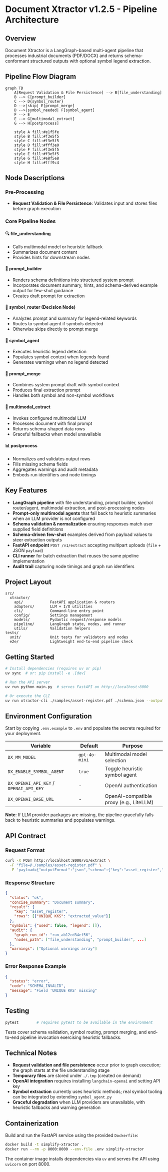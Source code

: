 # Document Xtractor v1.2.5 - Pipeline Architecture

## Overview
Document Xtractor is a LangGraph-based multi-agent pipeline that processes industrial documents (PDF/DOCX) and returns schema-conformant structured outputs with optional symbol legend extraction.

## Pipeline Flow Diagram

```mermaid
graph TD
    A[Request Validation & File Persistence] --> B[file_understanding]
    B --> C[prompt_builder]
    C --> D{symbol_router}
    D -->|skip| E[prompt_merge]
    D -->|symbol_needed| F[symbol_agent]
    F --> E
    E --> G[multimodal_extract]
    G --> H[postprocess]
    
    style A fill:#e1f5fe
    style B fill:#f3e5f5
    style C fill:#f3e5f5
    style D fill:#fff3e0
    style F fill:#f3e5f5
    style E fill:#f3e5f5
    style G fill:#e8f5e8
    style H fill:#fff9c4
```

## Node Descriptions

### Pre-Processing
- **Request Validation & File Persistence**: Validates input and stores files before graph execution

### Core Pipeline Nodes

#### 🔍 file_understanding
- Calls multimodal model or heuristic fallback
- Summarizes document content
- Provides hints for downstream nodes

#### 📝 prompt_builder
- Renders schema definitions into structured system prompt
- Incorporates document summary, hints, and schema-derived example output for few-shot guidance
- Creates draft prompt for extraction

#### 🔀 symbol_router (Decision Node)
- Analyzes prompt and summary for legend-related keywords
- Routes to symbol agent if symbols detected
- Otherwise skips directly to prompt merge

#### 🔣 symbol_agent
- Executes heuristic legend detection
- Populates symbol context when legends found
- Generates warnings when no legend detected

#### 🔗 prompt_merge
- Combines system prompt draft with symbol context
- Produces final extraction prompt
- Handles both symbol and non-symbol workflows

#### 🤖 multimodal_extract
- Invokes configured multimodal LLM
- Processes document with final prompt
- Returns schema-shaped data rows
- Graceful fallbacks when model unavailable

#### 📊 postprocess
- Normalizes and validates output rows
- Fills missing schema fields
- Aggregates warnings and audit metadata
- Embeds run identifiers and node timings

## Key Features

- **LangGraph pipeline** with file understanding, prompt builder, symbol router/agent, multimodal extraction, and post-processing nodes
- **Prompt-only multimodal agents** that fall back to heuristic summaries when an LLM provider is not configured
- **Schema validation & normalization** ensuring responses match user supplied field definitions
- **Schema-driven few-shot** examples derived from payload values to steer extraction outputs
- **FastAPI endpoint** `POST /v1/extract` accepting multipart uploads (`file` + JSON `payload`)
- **CLI runner** for batch extraction that reuses the same pipeline implementation
- **Audit trail** capturing node timings and graph run identifiers

## Project Layout
```
src/
  xtractor/
    api/            FastAPI application & routers
    adapters/       LLM + I/O utilities
    cli/            Command-line entry point
    config/         Settings management
    models/         Pydantic request/response models
    pipeline/       LangGraph state, nodes, and runner
    utils/          Validation helpers
tests/
  unit/             Unit tests for validators and nodes
  e2e/              Lightweight end-to-end pipeline check
```

## Getting Started

```bash
# Install dependencies (requires uv or pip)
uv sync  # or: pip install -e .[dev]

# Run the API server
uv run python main.py  # serves FastAPI on http://localhost:8000

# Or execute the CLI
uv run xtractor-cli ./samples/asset-register.pdf ./schema.json --output result.json
```

## Environment Configuration

Start by copying `.env.example` to `.env` and populate the secrets required for your deployment.

| Variable | Default | Purpose |
|----------|---------|---------|
| `DX_MM_MODEL` | `gpt-4o-mini` | Multimodal model selection |
| `DX_ENABLE_SYMBOL_AGENT` | `true` | Toggle heuristic symbol agent |
| `DX_OPENAI_API_KEY` / `OPENAI_API_KEY` | - | OpenAI authentication |
| `DX_OPENAI_BASE_URL` | - | OpenAI-compatible proxy (e.g., LiteLLM) |

**Note**: If LLM provider packages are missing, the pipeline gracefully falls back to heuristic summaries and populates warnings.

## API Contract

### Request Format
```bash
curl -X POST http://localhost:8000/v1/extract \
  -F "file=@./samples/asset-register.pdf" \
  -F 'payload={"outputFormat":"json","schema":{"key":"asset_register","fields":[{"name":"UNIQUE KKS","description":"Unique identifier"}]}}'
```

### Response Structure
```json
{
  "status": "ok",
  "concise_summary": "Document summary",
  "result": {
    "key": "asset_register",
    "rows": [{"UNIQUE KKS": "extracted_value"}]
  },
  "symbols": {"used": false, "legend": []},
  "audit": {
    "graph_run_id": "run_ab12cd34ef56",
    "nodes_path": ["file_understanding", "prompt_builder", ...]
  },
  "warnings": ["Optional warnings array"]
}
```

### Error Response Example
```json
{
  "status": "error",
  "code": "SCHEMA_INVALID",
  "message": "Field 'UNIQUE KKS' missing"
}
```

## Testing

```bash
pytest        # requires pytest to be available in the environment
```

Tests cover schema validation, symbol routing, prompt merging, and end-to-end pipeline invocation exercising heuristic fallbacks.

## Technical Notes

- **Request validation and file persistence** occur prior to graph execution; the graph starts at the file understanding stage
- **Temporary files** are stored under `./.tmp` (created on demand)
- **OpenAI integration** requires installing `langchain-openai` and setting API key
- **Symbol extraction** currently uses heuristic methods; real symbol tooling can be integrated by extending `symbol_agent.py`
- **Graceful degradation** when LLM providers are unavailable, with heuristic fallbacks and warning generation

## Containerization

Build and run the FastAPI service using the provided `Dockerfile`:

```bash
docker build -t simplify-xtractor .
docker run --rm -p 8000:8000 --env-file .env simplify-xtractor
```

The container image installs dependencies via `uv` and serves the API using `uvicorn` on port 8000.
